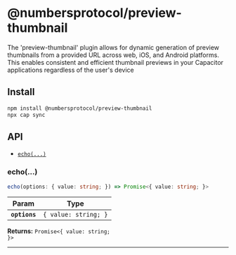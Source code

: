 # @numbersprotocol/preview-thumbnail

The 'preview-thumbnail' plugin allows for dynamic generation of preview thumbnails from a provided URL across web, iOS, and Android platforms. This enables consistent and efficient thumbnail previews in your Capacitor applications regardless of the user's device

## Install

```bash
npm install @numbersprotocol/preview-thumbnail
npx cap sync
```

## API

<docgen-index>

* [`echo(...)`](#echo)

</docgen-index>

<docgen-api>
<!--Update the source file JSDoc comments and rerun docgen to update the docs below-->

### echo(...)

```typescript
echo(options: { value: string; }) => Promise<{ value: string; }>
```

| Param         | Type                            |
| ------------- | ------------------------------- |
| **`options`** | <code>{ value: string; }</code> |

**Returns:** <code>Promise&lt;{ value: string; }&gt;</code>

--------------------

</docgen-api>

